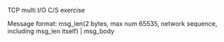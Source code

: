 TCP multi I/O C/S exercise

Message format:
msg_len(2 bytes, max num 65535, network sequence, including msg_len itself) | msg_body